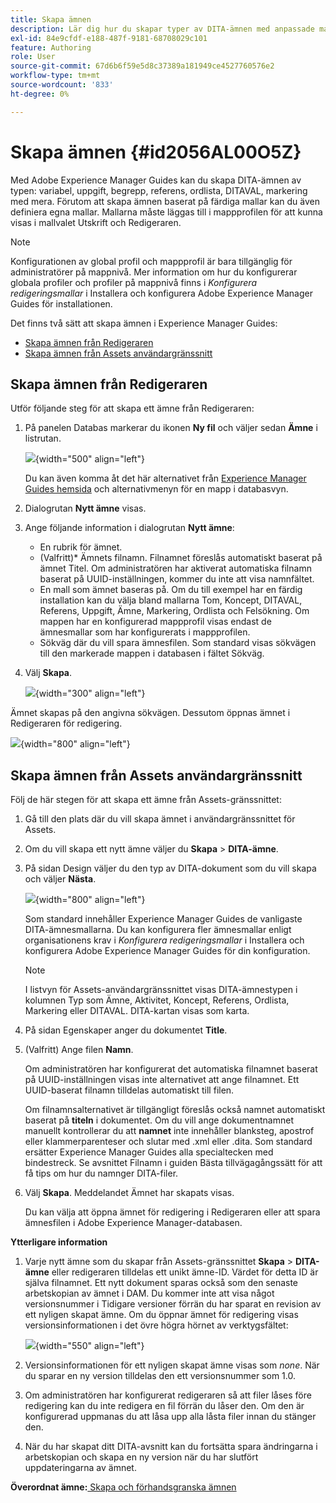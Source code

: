 ```yaml
---
title: Skapa ämnen
description: Lär dig hur du skapar typer av DITA-ämnen med anpassade mallar i Adobe Experience Manager Guides.
exl-id: 84e9cfdf-e188-487f-9181-68708029c101
feature: Authoring
role: User
source-git-commit: 67d6b6f59e5d8c37389a181949ce4527760576e2
workflow-type: tm+mt
source-wordcount: '833'
ht-degree: 0%

---
```


# Skapa ämnen {#id2056AL00O5Z}

Med Adobe Experience Manager Guides kan du skapa DITA-ämnen av typen: variabel, uppgift, begrepp, referens, ordlista, DITAVAL, markering med mera. Förutom att skapa ämnen baserat på färdiga mallar kan du även definiera egna mallar. Mallarna måste läggas till i mappprofilen för att kunna visas i mallvalet Utskrift och Redigeraren.

>[!NOTE]
>
> Konfigurationen av global profil och mappprofil är bara tillgänglig för administratörer på mappnivå. Mer information om hur du konfigurerar globala profiler och profiler på mappnivå finns i *Konfigurera redigeringsmallar* i Installera och konfigurera Adobe Experience Manager Guides för installationen.


Det finns två sätt att skapa ämnen i Experience Manager Guides:

- [Skapa ämnen från Redigeraren](#create-topics-from-the-editor)
- [Skapa ämnen från Assets användargränssnitt](#create-topics-from-the-assets-ui)

## Skapa ämnen från Redigeraren

Utför följande steg för att skapa ett ämne från Redigeraren:

1. På panelen Databas markerar du ikonen **Ny fil** och väljer sedan **Ämne** i listrutan.

   ![](create-topic-option.png){width="500" align="left"}

   Du kan även komma åt det här alternativet från [Experience Manager Guides hemsida](./intro-home-page.md) och alternativmenyn för en mapp i databasvyn.

2. Dialogrutan **Nytt ämne** visas.

3. Ange följande information i dialogrutan **Nytt ämne**:
   - En rubrik för ämnet.
   - \(Valfritt\)* Ämnets filnamn. Filnamnet föreslås automatiskt baserat på ämnet Titel. Om administratören har aktiverat automatiska filnamn baserat på UUID-inställningen, kommer du inte att visa namnfältet.
   - En mall som ämnet baseras på. Om du till exempel har en färdig installation kan du välja bland mallarna Tom, Koncept, DITAVAL, Referens, Uppgift, Ämne, Markering, Ordlista och Felsökning. Om mappen har en konfigurerad mappprofil visas endast de ämnesmallar som har konfigurerats i mappprofilen.
   - Sökväg där du vill spara ämnesfilen. Som standard visas sökvägen till den markerade mappen i databasen i fältet Sökväg.

4. Välj **Skapa**.

   ![](images/create-topic-dialog-new.png){width="300" align="left"}

Ämnet skapas på den angivna sökvägen. Dessutom öppnas ämnet i Redigeraren för redigering.

![](images/new-topic-editor.png){width="800" align="left"}

## Skapa ämnen från Assets användargränssnitt

Följ de här stegen för att skapa ett ämne från Assets-gränssnittet:

1. Gå till den plats där du vill skapa ämnet i användargränssnittet för Assets.

1. Om du vill skapa ett nytt ämne väljer du **Skapa** \> **DITA-ämne**.

1. På sidan Design väljer du den typ av DITA-dokument som du vill skapa och väljer **Nästa**.

   ![](images/create_dita_topic.png){width="800" align="left"}

   Som standard innehåller Experience Manager Guides de vanligaste DITA-ämnesmallarna. Du kan konfigurera fler ämnesmallar enligt organisationens krav i *Konfigurera redigeringsmallar* i Installera och konfigurera Adobe Experience Manager Guides för din konfiguration.

   >[!NOTE]
   >
   > I listvyn för Assets-användargränssnittet visas DITA-ämnestypen i kolumnen Typ som Ämne, Aktivitet, Koncept, Referens, Ordlista, Markering eller DITAVAL. DITA-kartan visas som karta.

1. På sidan Egenskaper anger du dokumentet **Title**.

1. \(Valfritt\) Ange filen **Namn**.

   Om administratören har konfigurerat det automatiska filnamnet baserat på UUID-inställningen visas inte alternativet att ange filnamnet. Ett UUID-baserat filnamn tilldelas automatiskt till filen.

   Om filnamnsalternativet är tillgängligt föreslås också namnet automatiskt baserat på **titeln** i dokumentet. Om du vill ange dokumentnamnet manuellt kontrollerar du att **namnet** inte innehåller blanksteg, apostrof eller klammerparenteser och slutar med .xml eller .dita. Som standard ersätter Experience Manager Guides alla specialtecken med bindestreck. Se avsnittet Filnamn i guiden Bästa tillvägagångssätt för att få tips om hur du namnger DITA-filer.

1. Välj **Skapa**. Meddelandet Ämnet har skapats visas.

   Du kan välja att öppna ämnet för redigering i Redigeraren eller att spara ämnesfilen i Adobe Experience Manager-databasen.

**Ytterligare information**

1. Varje nytt ämne som du skapar från Assets-gränssnittet **Skapa** \> **DITA-ämne** eller redigeraren tilldelas ett unikt ämne-ID. Värdet för detta ID är själva filnamnet. Ett nytt dokument sparas också som den senaste arbetskopian av ämnet i DAM. Du kommer inte att visa något versionsnummer i Tidigare versioner förrän du har sparat en revision av ett nyligen skapat ämne. Om du öppnar ämnet för redigering visas versionsinformationen i det övre högra hörnet av verktygsfältet:

   ![](images/topic-version-none_cs.png){width="550" align="left"}

2. Versionsinformationen för ett nyligen skapat ämne visas som *none*. När du sparar en ny version tilldelas den ett versionsnummer som 1.0.

3. Om administratören har konfigurerat redigeraren så att filer låses före redigering kan du inte redigera en fil förrän du låser den. Om den är konfigurerad uppmanas du att låsa upp alla låsta filer innan du stänger den.

4. När du har skapat ditt DITA-avsnitt kan du fortsätta spara ändringarna i arbetskopian och skapa en ny version när du har slutfört uppdateringarna av ämnet.

**Överordnat ämne:**[ Skapa och förhandsgranska ämnen](create-preview-topics.md)
